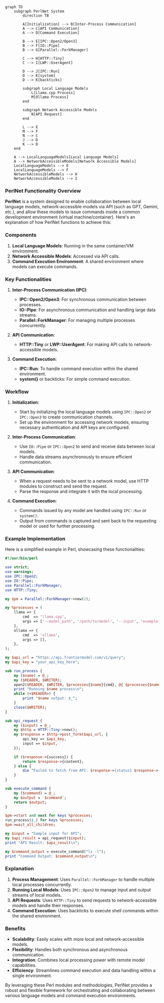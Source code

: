 ```mermaid
graph TD
    subgraph PerlNet System
        direction TB
        
        A[Initialization] --> B[Inter-Process Communication]
        A --> C[API Communication]
        A --> D[Command Execution]
        
        B --> E[IPC::Open2/Open3]
        B --> F[IO::Pipe]
        B --> G[Parallel::ForkManager]
        
        C --> H[HTTP::Tiny]
        C --> I[LWP::UserAgent]
        
        D --> J[IPC::Run]
        D --> K[system]
        D --> K[backticks]
        
        subgraph Local Language Models
            L[Llama.cpp Process] 
            M[Ollama Process]
        end
        
        subgraph Network Accessible Models
            N[API Request]
        end
        
        L --> E
        M --> F
        N --> C
        J --> D
        K --> D
    end

    A --> LocalLanguageModels[Local Language Models]
    A --> NetworkAccessibleModels[Network Accessible Models]
    LocalLanguageModels --> E
    LocalLanguageModels --> F
    NetworkAccessibleModels --> H
    NetworkAccessibleModels --> I
```

### PerlNet Functionality Overview

**PerlNet** is a system designed to enable collaboration between local language models, network-accessible models via API (such as GPT, Gemini, etc.), and allow these models to issue commands inside a common development environment (virtual machine/container). Here's an explanation of how PerlNet functions to achieve this:

### Components

1. **Local Language Models**: Running in the same container/VM environment.
2. **Network Accessible Models**: Accessed via API calls.
3. **Command Execution Environment**: A shared environment where models can execute commands.

### Key Functionalities

1. **Inter-Process Communication (IPC)**: 
   - **IPC::Open2/Open3**: For synchronous communication between processes.
   - **IO::Pipe**: For asynchronous communication and handling large data streams.
   - **Parallel::ForkManager**: For managing multiple processes concurrently.

2. **API Communication**:
   - **HTTP::Tiny** or **LWP::UserAgent**: For making API calls to network-accessible models.

3. **Command Execution**:
   - **IPC::Run**: To handle command execution within the shared environment.
   - **system()** or backticks: For simple command execution.

### Workflow

1. **Initialization**:
   - Start by initializing the local language models using `IPC::Open2` or `IPC::Open3` to create communication channels.
   - Set up the environment for accessing network models, ensuring necessary authentication and API keys are configured.

2. **Inter-Process Communication**:
   - Use `IO::Pipe` or `IPC::Open2` to send and receive data between local models.
   - Handle data streams asynchronously to ensure efficient communication.

3. **API Communication**:
   - When a request needs to be sent to a network model, use HTTP modules to construct and send the request.
   - Parse the response and integrate it with the local processing.

4. **Command Execution**:
   - Commands issued by any model are handled using `IPC::Run` or `system()`.
   - Output from commands is captured and sent back to the requesting model or used for further processing.

### Example Implementation

Here is a simplified example in Perl, showcasing these functionalities:

```perl
#!/usr/bin/perl

use strict;
use warnings;
use IPC::Open2;
use IO::Pipe;
use Parallel::ForkManager;
use HTTP::Tiny;

my $pm = Parallel::ForkManager->new(2);

my %processes = (
    llama => {
        cmd  => 'llama.cpp',
        args => ['--model_path', '/path/to/model', '--input', 'example.txt'],
    },
    ollama => {
        cmd  => 'ollama',
        args => [],
    },
);

my $api_url = "https://api.frontiermodel.com/v1/query";
my $api_key = "your_api_key_here";

sub run_process {
    my ($name) = @_;
    my ($READER, $WRITER);
    open2($READER, $WRITER, $processes{$name}{cmd}, @{ $processes{$name}{args} }) or die "Cannot fork: $!";
    print "Running $name process\n";
    while (<$READER>) {
        print "$name output: $_";
    }
    close($WRITER);
}

sub api_request {
    my ($input) = @_;
    my $http = HTTP::Tiny->new();
    my $response = $http->post_form($api_url, {
        api_key => $api_key,
        input => $input,
    });

    if ($response->{success}) {
        return $response->{content};
    } else {
        die "Failed to fetch from API: $response->{status} $response->{reason}";
    }
}

sub execute_command {
    my ($command) = @_;
    my $output = `$command`;
    return $output;
}

$pm->start and next for keys %processes;
run_process($_) for keys %processes;
$pm->wait_all_children;

my $input = "Sample input for API";
my $api_result = api_request($input);
print "API Result: $api_result\n";

my $command_output = execute_command("ls -l");
print "Command Output: $command_output\n";
```

### Explanation

1. **Process Management**: Uses `Parallel::ForkManager` to handle multiple local processes concurrently.
2. **Running Local Models**: Uses `IPC::Open2` to manage input and output streams of local models.
3. **API Requests**: Uses `HTTP::Tiny` to send requests to network-accessible models and handle their responses.
4. **Command Execution**: Uses backticks to execute shell commands within the shared environment.

### Benefits

- **Scalability**: Easily scales with more local and network-accessible models.
- **Flexibility**: Handles both synchronous and asynchronous communication.
- **Integration**: Combines local processing power with remote model capabilities.
- **Efficiency**: Streamlines command execution and data handling within a single environment.

By leveraging these Perl modules and methodologies, PerlNet provides a robust and flexible framework for orchestrating and collaborating between various language models and command execution environments.
